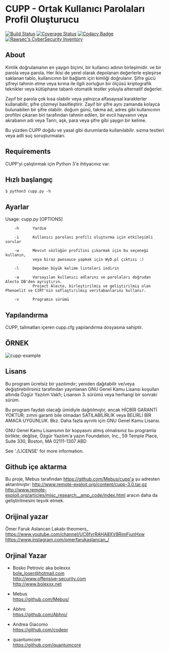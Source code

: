 # CUPP - Ortak Kullanıcı Parolaları Profil Oluşturucu

[![Build Status](https://travis-ci.org/Mebus/cupp.svg?branch=master)](https://travis-ci.org/Mebus/cupp)
[![Coverage Status](https://coveralls.io/repos/github/Mebus/cupp/badge.svg)](https://coveralls.io/github/Mebus/cupp)
[![Codacy Badge](https://api.codacy.com/project/badge/Grade/a578dde078ef481e97a0e7eac0c8d312)](https://app.codacy.com/app/Mebus/cupp?utm_source=github.com&utm_medium=referral&utm_content=Mebus/cupp&utm_campaign=Badge_Grade_Dashboard)
[![Rawsec's CyberSecurity Inventory](https://inventory.raw.pm/img/badges/Rawsec-inventoried-FF5050_plastic.svg)](https://inventory.raw.pm/)

 
## About

  Kimlik doğrulamanın en yaygın biçimi, bir kullanıcı adının birleşimidir.
  ve bir parola veya parola. Her ikisi de yerel olarak depolanan değerlerle eşleşirse
  saklanan tablo, kullanıcının bir bağlantı için kimliği doğrulanır. Şifre gücü
  şifreyi tahmin etme veya kırma ile ilgili zorluğun bir ölçüsü
  kriptografik teknikler veya kütüphane tabanlı otomatik testler yoluyla
  alternatif değerler.

  Zayıf bir parola çok kısa olabilir veya yalnızca alfasayısal karakterler kullanabilir,
  şifre çözmeyi basitleştirir. Zayıf bir şifre aynı zamanda kolayca bulunabilen bir şifre olabilir.
  doğum günü, takma ad, adres gibi kullanıcının profilini çıkaran biri tarafından tahmin edilen,
  bir evcil hayvanın veya akrabanın adı veya Tanrı, aşk, para veya şifre gibi yaygın bir kelime.

  Bu yüzden CUPP doğdu ve yasal gibi durumlarda kullanılabilir.
  sızma testleri veya adli suç soruşturmaları.


Requirements
------------

CUPP'yi çalıştırmak için Python 3'e ihtiyacınız var.

Hızlı başlangıç
-----------

    $ python3 cupp.py -h

## Ayarlar

  Usage: cupp.py [OPTIONS]

        -h      Yardım

        -i      Kullanıcı parolası profili oluşturma için etkileşimli sorular

        -w      Mevcut sözlüğün profilini çıkarmak için bu seçeneği kullanın,
                veya biraz pwnsauce yapmak için WyD.pl çıktısı :)

        -l      Depodan büyük kelime listeleri indirin

        -a      Varsayılan kullanıcı adlarını ve parolaları doğrudan Alecto DB'den ayrıştırın.
                Project Alecto, birleştirilmiş ve geliştirilmiş olan Phenoelit ve CIRT'nin saflaştırılmış veritabanlarını kullanır.

        -v      Programın sürümü



## Yapılandırma

   CUPP, talimatları içeren cupp.cfg yapılandırma dosyasına sahiptir.
   
   ## ÖRNEK 
![cupp-example](https://user-images.githubusercontent.com/115204712/197326912-66c65e84-ac55-4146-88c4-2054842f9e56.gif)

## Lisans

 Bu program ücretsiz bir yazılımdır; yeniden dağıtabilir ve/veya değiştirebilirsiniz
  tarafından yayınlanan GNU Genel Kamu Lisansı koşulları altında
  Özgür Yazılım Vakfı; Lisansın 3. sürümü veya
  herhangi bir sonraki sürüm.

  Bu program faydalı olacağı ümidiyle dağıtılmıştır,
  ancak HİÇBİR GARANTİ YOKTUR; zımni garanti bile olmadan
  SATILABİLİRLİK veya BELİRLİ BİR AMACA UYGUNLUK. Bkz.
  Daha fazla ayrıntı için GNU Genel Kamu Lisansı.

  GNU Genel Kamu Lisansının bir kopyasını almış olmalısınız
  bu programla birlikte; değilse, Özgür Yazılım'a yazın
  Foundation, Inc., 59 Temple Place, Suite 330, Boston, MA 02111-1307 ABD

  See './LICENSE' for more information.

## Github içe aktarma


Bu proje, Mebus tarafından https://github.com/Mebus/cupp'a şu adresten aktarılmıştır:
http://www.remote-exploit.org/content/cupp-3.0.tar.gz
http://www.remote-exploit.org/articles/misc_research__amp_code/index.html
aracın daha da geliştirilmesini teşvik etmek.

## Orijinal yazar


 Ömer Faruk Aslancan Lakabı theomers_  
  https://www.youtube.com/channel/UC6fvrRAHA8XV8RimFjunHxw  
  https://www.instagram.com/omerfarukaslancan_/  


## Orjinal Yazar

  * Bosko Petrovic aka bolexxx  
  bole_loser@hotmail.com  
  http://www.offensive-security.com  
  http://www.bolexxx.net  

  * Mebus  
    https://github.com/Mebus/  

  * Abhro  
    https://github.com/Abhro/  

  * Andrea Giacomo  
    https://github.com/codepr

  * quantumcore  
    https://github.com/quantumcore
    


